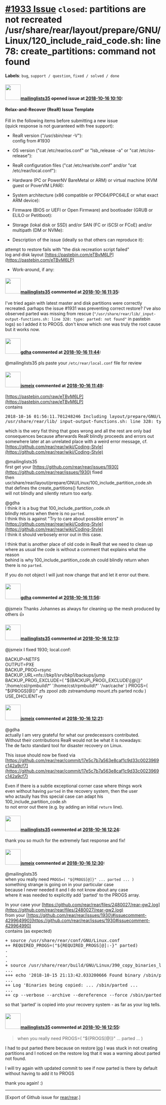 [\#1933 Issue](https://github.com/rear/rear/issues/1933) `closed`: partitions are not recreated /usr/share/rear/layout/prepare/GNU/Linux/120\_include\_raid\_code.sh: line 78: create\_partitions: command not found
====================================================================================================================================================================================================================

**Labels**: `bug`, `support / question`, `fixed / solved / done`

#### <img src="https://avatars.githubusercontent.com/u/2054302?v=4" width="50">[mailinglists35](https://github.com/mailinglists35) opened issue at [2018-10-16 10:10](https://github.com/rear/rear/issues/1933):

#### Relax-and-Recover (ReaR) Issue Template

Fill in the following items before submitting a new issue  
(quick response is not guaranteed with free support):

-   ReaR version ("/usr/sbin/rear -V"):  
    config from \#1930

-   OS version ("cat /etc/rear/os.conf" or "lsb\_release -a" or "cat
    /etc/os-release"):

-   ReaR configuration files ("cat /etc/rear/site.conf" and/or "cat
    /etc/rear/local.conf"):

-   Hardware (PC or PowerNV BareMetal or ARM) or virtual machine (KVM
    guest or PoverVM LPAR):

-   System architecture (x86 compatible or PPC64/PPC64LE or what exact
    ARM device):

-   Firmware (BIOS or UEFI or Open Firmware) and bootloader (GRUB or
    ELILO or Petitboot):

-   Storage (lokal disk or SSD) and/or SAN (FC or iSCSI or FCoE) and/or
    multipath (DM or NVMe):

-   Description of the issue (ideally so that others can reproduce it):

attempt to restore fails with "the disk recreation script failed"  
log and disk layout
[https://pastebin.com/eTBvM6LP](https://pastebin.com/eTBvM6LP)

-   Work-around, if any:

#### <img src="https://avatars.githubusercontent.com/u/2054302?v=4" width="50">[mailinglists35](https://github.com/mailinglists35) commented at [2018-10-16 11:35](https://github.com/rear/rear/issues/1933#issuecomment-430203676):

I've tried again with latest master and disk partitions were correctly
recreated. parhaps the issue \#1931 was preventing correct restore? I've
also observed parted was missing from rescue
(`"/usr/share/rear/lib/_input-output-functions.sh: line 328: type: parted: not found"`
in pastebin logs) so I added it to PROGS. don't know which one was truly
the root cause but it works now.

#### <img src="https://avatars.githubusercontent.com/u/888633?u=cdaeb31efcc0048d3619651aa18dd4b76e636b21&v=4" width="50">[gdha](https://github.com/gdha) commented at [2018-10-16 11:44](https://github.com/rear/rear/issues/1933#issuecomment-430205958):

@mailinglists35 pls paste your `/etc/rear/local.conf` file for review

#### <img src="https://avatars.githubusercontent.com/u/1788608?u=925fc54e2ce01551392622446ece427f51e2f0ce&v=4" width="50">[jsmeix](https://github.com/jsmeix) commented at [2018-10-16 11:49](https://github.com/rear/rear/issues/1933#issuecomment-430207057):

[https://pastebin.com/raw/eTBvM6LP](https://pastebin.com/raw/eTBvM6LP)  
contains

<pre>
2018-10-16 01:56:11.701248246 Including layout/prepare/GNU/Linux/100_include_partition_code.sh
/usr/share/rear/lib/_input-output-functions.sh: line 328: type: parted: not found
</pre>

which is the very fist thing that goes wrong and all the rest are only
bad  
consequences because afterwards ReaR blindly proceeds and errors out  
somewhere later at an unrelated place with a weird error message, cf.  
[https://github.com/rear/rear/wiki/Coding-Style](https://github.com/rear/rear/wiki/Coding-Style)

@mailinglists35  
first get your
[https://github.com/rear/rear/issues/1930](https://github.com/rear/rear/issues/1930)
fixed  
then
usr/share/rear/layout/prepare/GNU/Linux/100\_include\_partition\_code.sh  
that defines the create\_partitions() function  
will not blindly and silently return too early.

@gdha  
I think it is a bug that 100\_include\_partition\_code.sh  
blindly returns when there is no `parted`.  
I think this is against "Try to care about possible errors" in  
[https://github.com/rear/rear/wiki/Coding-Style](https://github.com/rear/rear/wiki/Coding-Style)  
I think it should verbosely error out in this case.

I think that is another place of old code in ReaR that we need to clean
up  
where as usual the code is without a comment that explains what the
reason  
behind is why 100\_include\_partition\_code.sh could blindly return
when  
there is no `parted`.

If you do not object I will just now change that and let it error out
there.

#### <img src="https://avatars.githubusercontent.com/u/888633?u=cdaeb31efcc0048d3619651aa18dd4b76e636b21&v=4" width="50">[gdha](https://github.com/gdha) commented at [2018-10-16 11:56](https://github.com/rear/rear/issues/1933#issuecomment-430209215):

@jsmeix Thanks Johannes as always for cleaning up the mesh produced by
others 👍

#### <img src="https://avatars.githubusercontent.com/u/2054302?v=4" width="50">[mailinglists35](https://github.com/mailinglists35) commented at [2018-10-16 12:13](https://github.com/rear/rear/issues/1933#issuecomment-430213799):

@jsmeix I fixed 1930; local.conf:

BACKUP=NETFS  
OUTPUT=PXE  
BACKUP\_PROG=rsync  
BACKUP\_URL=nfs://bkp1/srv/bkp1/backups/jump  
BACKUP\_PROG\_EXCLUDE=( "${BACKUP\_PROG\_EXCLUDE\[@\]}"
'/home/csl/rpmbuild\*' '/home/cst/rpmbuild\*' '/var/cache' )  
PROGS=( "${PROGS\[@\]}" zfs zpool zdb zstreamdump mount.zfs parted ncdu
)  
USE\_DHCLIENT=y

#### <img src="https://avatars.githubusercontent.com/u/1788608?u=925fc54e2ce01551392622446ece427f51e2f0ce&v=4" width="50">[jsmeix](https://github.com/jsmeix) commented at [2018-10-16 12:21](https://github.com/rear/rear/issues/1933#issuecomment-430216117):

@gdha  
actually I am very grateful for what our predecessors contributed.  
Without their contributions ReaR would not be what it is nowadays:  
The de facto standard tool for disaster recovery on Linux.

This issue should now be fixed via  
[https://github.com/rear/rear/commit/17e5c7b7a563e8caf1c9d33c0023969c142a9cf7](https://github.com/rear/rear/commit/17e5c7b7a563e8caf1c9d33c0023969c142a9cf7)

Even if there is a subtle exceptional corner case where things work  
even without having `parted` in the recovery system, then the user  
who actaully has this special case can adapt his
100\_include\_partition\_code.sh  
to not error out there (e.g. by adding an initial `return` line).

#### <img src="https://avatars.githubusercontent.com/u/2054302?v=4" width="50">[mailinglists35](https://github.com/mailinglists35) commented at [2018-10-16 12:24](https://github.com/rear/rear/issues/1933#issuecomment-430216851):

thank you so much for the extremely fast response and fix!

#### <img src="https://avatars.githubusercontent.com/u/1788608?u=925fc54e2ce01551392622446ece427f51e2f0ce&v=4" width="50">[jsmeix](https://github.com/jsmeix) commented at [2018-10-16 12:30](https://github.com/rear/rear/issues/1933#issuecomment-430218512):

@mailinglists35  
when you really need `PROGS=( "${PROGS[@]}" ... parted ... )`  
something strange is going on in your particular case  
because I never needed it and I do not know about any case  
where it was needed to explicitly add 'parted' to the PROGS array.

In your case your
[https://github.com/rear/rear/files/2480027/rear-gw2.log](https://github.com/rear/rear/files/2480027/rear-gw2.log)  
from your
[https://github.com/rear/rear/issues/1930\#issuecomment-429964990](https://github.com/rear/rear/issues/1930#issuecomment-429964990)  
contains (as expected)

<pre>
+ source /usr/share/rear/conf/GNU/Linux.conf
++ REQUIRED_PROGS=("${REQUIRED_PROGS[@]:-}" parted)
.
.
.
+ source /usr/share/rear/build/GNU/Linux/390_copy_binaries_libraries.sh
...
+++ echo '2018-10-15 21:13:42.033200666 Found binary /sbin/parted'
...
++ Log 'Binaries being copied: ... /sbin/parted ...
...
++ cp --verbose --archive --dereference --force /sbin/parted /tmp/rear.2Cj7RPbPv9hH6hP/rootfs/bin
</pre>

so that 'parted' is copied into your recovery system - as far as your
log tells.

#### <img src="https://avatars.githubusercontent.com/u/2054302?v=4" width="50">[mailinglists35](https://github.com/mailinglists35) commented at [2018-10-16 12:55](https://github.com/rear/rear/issues/1933#issuecomment-430226350):

> when you really need PROGS=( "${PROGS\[@\]}" ... parted ... )

I had to put parted there because on restore
[log](https://pastebin.com/eTBvM6LP) I was stuck in not creating
partitions and I noticed on the restore log that it was a warning about
parted not found.

I will try again with updated commit to see if now parted is there by
default without having to add it to PROGS

thank you again! :)

------------------------------------------------------------------------

\[Export of Github issue for
[rear/rear](https://github.com/rear/rear).\]
